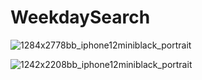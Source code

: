 # WeekdaySearch

![1284x2778bb_iphone12miniblack_portrait](https://user-images.githubusercontent.com/56534371/117608910-ce4cc500-b180-11eb-887e-ffbe79bca43e.png)

![1242x2208bb_iphone12miniblack_portrait](https://user-images.githubusercontent.com/56534371/117609535-056fa600-b182-11eb-95d2-387b5ce72165.png)
